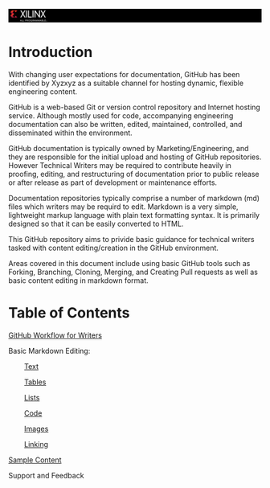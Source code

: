 ![](/images/capture.PNG)


# Introduction

With changing user expectations for documentation, GitHub has been identified by Xyzxyz as a suitable channel for hosting dynamic, flexible engineering content.

GitHub is a web-based Git or version control repository and Internet hosting service. 
Although mostly used for code, accompanying engineering documentation can also be written, edited, maintained, controlled, and disseminated within the environment.

GitHub documentation is typically owned by Marketing/Engineering, and they are responsible for the initial upload and hosting of GitHub repositories. However Technical Writers may be required to contribute heavily in proofing, editing, and restructuring of documentation prior to public release or after release as part of development or maintenance efforts.

Documentation repositories typically comprise a number of markdown (md) files which writers may be requird to edit. Markdown is a very simple, lightweight markup language with plain text formatting syntax. It is primarily designed so that it can be easily converted to HTML.

This GitHub repository aims to privide basic guidance for technical writers tasked with content editing/creation in the GitHub environment.

Areas covered in this document include using basic GitHub tools such as Forking, Branching, Cloning, Merging, and Creating Pull requests as well as basic content editing in markdown format.

# Table of Contents

[GitHub Workflow for Writers][]

Basic Markdown Editing:

&nbsp;&nbsp;&nbsp;&nbsp;&nbsp;&nbsp;&nbsp;&nbsp;[Text][]

&nbsp;&nbsp;&nbsp;&nbsp;&nbsp;&nbsp;&nbsp;&nbsp;[Tables][]

&nbsp;&nbsp;&nbsp;&nbsp;&nbsp;&nbsp;&nbsp;&nbsp;[Lists][]

&nbsp;&nbsp;&nbsp;&nbsp;&nbsp;&nbsp;&nbsp;&nbsp;[Code][]

&nbsp;&nbsp;&nbsp;&nbsp;&nbsp;&nbsp;&nbsp;&nbsp;[Images][]

&nbsp;&nbsp;&nbsp;&nbsp;&nbsp;&nbsp;&nbsp;&nbsp;[Linking][]

[Sample Content][]




Support and Feedback



[Text]:text.md

[Tables]:tables.md

[Lists]:lists.md

[Code]:code.md

[Images]:images.md

[Linking]:linking.md

[GitHub Workflow for Writers]:workflow.md

[Sample Content]:sample.md



